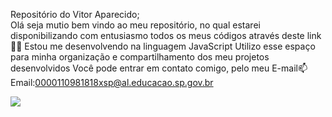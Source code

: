 Repositório do Vitor Aparecido;                                                                                                                                                                                                                                            
Olá seja mutio bem vindo ao meu repositório, no qual estarei disponibilizando com entusiasmo todos os meus códigos através deste link💙💙
Estou me desenvolvendo na linguagem JavaScript
Utilizo esse espaço para minha organização e compartilhamento dos meu projetos desenvolvidos
Você pode entrar em contato comigo, pelo meu E-mail📫
Email:0000110981818xsp@al.educacao.sp.gov.br

![](https://media.tenor.com/2tpYSeH4-vMAAAAM/spongebob-squarepants-inspiration.gif)
